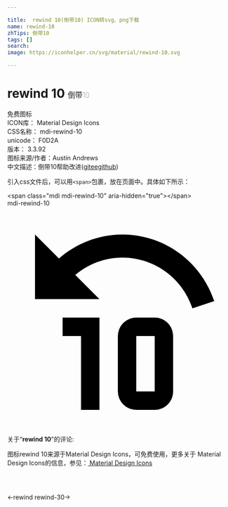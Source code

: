 ```yaml
---

title:  rewind 10(倒带10) ICON转svg、png下载
name: rewind-10
zhTips: 倒带10
tags: []
search: 
image: https://iconhelper.cn/svg/material/rewind-10.svg

---
```


# rewind 10  <small style="font-size: 60%;font-weight: 100">倒带10</small>


<div class="detail-page">
<p>
<span><span class="badge-success badge">免费图标</span> </span>
<br/>
<span>
ICON库：
<span class="badge-secondary badge">Material Design Icons</span> 
</span>
<br/>
<span>
CSS名称：
<span class="badge-secondary badge">mdi-rewind-10</span> 
</span>
<br/>
<span>
unicode：
<span class="badge-secondary badge">F0D2A</span> 
<copy-btn content='F0D2A' btn-title=""></copy-btn>
<copy-btn :content='String.fromCodePoint(parseInt("F0D2A", 16))' btn-title="复制U"></copy-btn>
</span>
<br/>
<span>
版本：
<span class="badge-secondary badge">3.3.92</span> 
</span>
<br/>
<span>图标来源/作者：<span class="badge-light badge">Austin Andrews</span></span> 
<br/>
<span class="zh-detail">中文描述：<span class="badge-primary badge">倒带10</span><span class="help-link"><span>帮助改进</span>(<a href="https://gitee.com/liuwave/icon-helper/edit/master/json/material/rewind-10.json" target="_blank" rel="noopener noreferrer">gitee</a><a href="https://github.com/liuwave/icon-helper/edit/master/json/material/rewind-10.json" target="_blank" rel="noopener noreferrer">github</a></span>)</span><br/>
</p>
</div>
<div class="alert alert-dark">
  <i class="mdi mdi-rewind-10 mdi-48px"></i>
  <i class="mdi mdi-rewind-10 mdi-36px"></i>
  <i class="mdi mdi-rewind-10 mdi-24px"></i>
  <i class="mdi mdi-rewind-10 mdi-18px"></i>
</div>
<div>
  <p>引入css文件后，可以用<code>&lt;span&gt;</code>包裹，放在页面中。具体如下所示：    
  </p>
  <div class="alert alert-primary" style="font-size: 14px">
    &lt;span class="mdi mdi-rewind-10" aria-hidden="true"&gt;&lt;/span&gt;
    <copy-btn content='<span class="mdi mdi-rewind-10" aria-hidden="true"></span>'></copy-btn>
  </div>
  <div class="alert alert-secondary">
    <i class="mdi mdi-rewind-10"
    style="font-size: 24px"
    aria-hidden="true"></i> mdi-rewind-10
    <copy-btn content="mdi-rewind-10" btn-title="复制图标名称"></copy-btn>
  </div>
</div>
<div id="svg" class="svg-wrap">
<svg xmlns="http://www.w3.org/2000/svg" viewBox="0 0 24 24"><path d="M12.5,3C17.15,3 21.08,6.03 22.47,10.22L20.1,11C19.05,7.81 16.04,5.5 12.5,5.5C10.54,5.5 8.77,6.22 7.38,7.38L10,10H3V3L5.6,5.6C7.45,4 9.85,3 12.5,3M10,12V22H8V14H6V12H10M18,14V20C18,21.11 17.11,22 16,22H14A2,2 0 0,1 12,20V14A2,2 0 0,1 14,12H16C17.11,12 18,12.9 18,14M14,14V20H16V14H14Z" /></svg>
</div>
<detail full-name='mdi-rewind-10'></detail>
<div class="icon-detail__container">
<p>关于“<b>rewind 10</b>”的评论:</p>
</div>
<Vssue title="关于“rewind 10”的评论" />    
<div><p>图标rewind 10来源于Material Design Icons，可免费使用，更多关于 Material Design Icons的信息，参见：<a target="_blank" href="https://iconhelper.cn/material.html"> Material Design Icons</a>
</p></div>

<div style="padding:2rem 0 " class="page-nav"><p class="inner"><span class="prev">←<router-link to="/icon/rewind.html">rewind</router-link></span> <span class="next"><router-link to="/icon/rewind-30.html">rewind-30</router-link>→</span></p></div>

